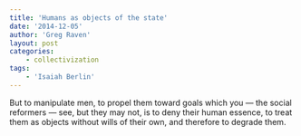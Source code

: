 ```yaml
---
title: 'Humans as objects of the state'
date: '2014-12-05'
author: 'Greg Raven'
layout: post
categories:
    - collectivization
tags:
    - 'Isaiah Berlin'
---
```


But to manipulate men, to propel them toward goals which you — the social reformers — see, but they may not, is to deny their human essence, to treat them as objects without wills of their own, and therefore to degrade them.